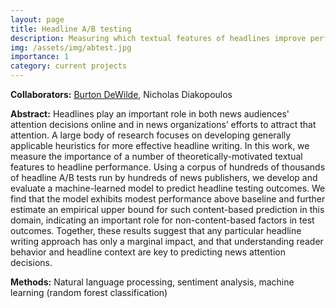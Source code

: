 ```yaml
---
layout: page
title: Headline A/B testing
description: Measuring which textual features of headlines improve performance
img: /assets/img/abtest.jpg
importance: 1
category: current projects
---
```


**Collaborators:** [Burton DeWilde](https://github.com/bdewilde), Nicholas Diakopoulos

**Abstract:** Headlines play an important role in both news audiences' attention decisions online and in news organizations’ efforts to attract that attention. A large body of research focuses on developing generally applicable heuristics for more effective headline writing. In this work, we measure the importance of a number of theoretically-motivated textual features to headline performance. Using a corpus of hundreds of thousands of headline A/B tests run by hundreds of news publishers, we develop and evaluate a machine-learned model to predict headline testing outcomes. We find that the model exhibits modest performance above baseline and further estimate an empirical upper bound for such content-based prediction in this domain, indicating an important role for non-content-based factors in test outcomes. Together, these results suggest that any particular headline writing approach has only a marginal impact, and that understanding reader behavior and headline context are key to predicting news attention decisions.

**Methods:** Natural language processing, sentiment analysis, machine learning (random forest classification)
